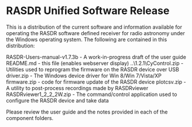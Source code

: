 # RASDR Unified Software Release

This is a distribution of the current software and information available for operating the RASDR software defined receiver for radio astronomy under the Windows operating system.  The following are contained in this distribution:

RASDR-Users-manual-v1.7.3b       - A work-in-progress draft of the user guide
README.md                        - this file (enables webserver display)
..\1.2.1\CyControl.zip           - Utilities used to reprogram the firmware on the RASDR device over USB
driver.zip                       - The Windows device driver for Win 8/Win 7/Vista/XP
firmware.zip                     - code for firmware update of the RASDR device
plotcsv.zip                      - A utility to post-process recordings made by RASDRviewer
RASDRviewer1_2_2_2W.zip          - The command/control application used to configure the RASDR device and take data

Please review the user guide and the notes provided in each of the component folders.
